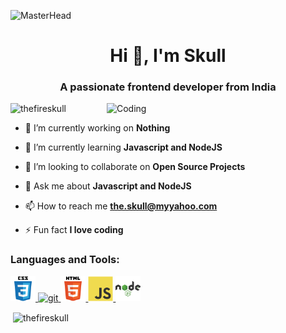 ![MasterHead](https://i.redd.it/n8agw6z2smyb1.gif)
<h1 align="center">Hi 👋, I'm Skull </h1>
<h3 align="center">A passionate frontend developer from India</h3>
<img align="right" alt="Coding" width="350" src="https://media3.giphy.com/media/v1.Y2lkPTc5MGI3NjExNWJ5dGxrZDF5bW51aHIxczNuY2ZsODQyZm52dm5wcXI2MjA3bnprdSZlcD12MV9pbnRlcm5hbF9naWZfYnlfaWQmY3Q9Zw/bGgsc5mWoryfgKBx1u/giphy.webp">

<p align="left">  <img src="https://visitcount.itsvg.in/api?id=thefireskull&label=Profile%20Views&color=6&icon=5&pretty=false" alt="thefireskull" /> </p>

- 🔭 I’m currently working on **Nothing**

- 🌱 I’m currently learning **Javascript and NodeJS**

- 👯 I’m looking to collaborate on **Open Source Projects**

- 💬 Ask me about **Javascript and NodeJS**

- 📫 How to reach me **the.skull@myyahoo.com**

- ⚡ Fun fact **I love coding**


<h3 align="left">Languages and Tools:</h3>
<p align="left"> <a href="https://www.w3schools.com/css/" target="_blank" rel="noreferrer"> <img src="https://raw.githubusercontent.com/devicons/devicon/master/icons/css3/css3-original-wordmark.svg" alt="css3" width="40" height="40"/> </a> <a href="https://git-scm.com/" target="_blank" rel="noreferrer"> <img src="https://www.vectorlogo.zone/logos/git-scm/git-scm-icon.svg" alt="git" width="40" height="40"/> </a> <a href="https://www.w3.org/html/" target="_blank" rel="noreferrer"> <img src="https://raw.githubusercontent.com/devicons/devicon/master/icons/html5/html5-original-wordmark.svg" alt="html5" width="40" height="40"/> </a> <a href="https://developer.mozilla.org/en-US/docs/Web/JavaScript" target="_blank" rel="noreferrer"> <img src="https://raw.githubusercontent.com/devicons/devicon/master/icons/javascript/javascript-original.svg" alt="javascript" width="40" height="40"/> </a> <a href="https://nodejs.org" target="_blank" rel="noreferrer"> <img src="https://raw.githubusercontent.com/devicons/devicon/master/icons/nodejs/nodejs-original-wordmark.svg" alt="nodejs" width="40" height="40"/> </a> </p>

<p>&nbsp;<img align="center" src="https://github-readme-stats.vercel.app/api?username=thefireskull&show_icons=true&theme=dracula&locale=en" alt="thefireskull" /></p>

